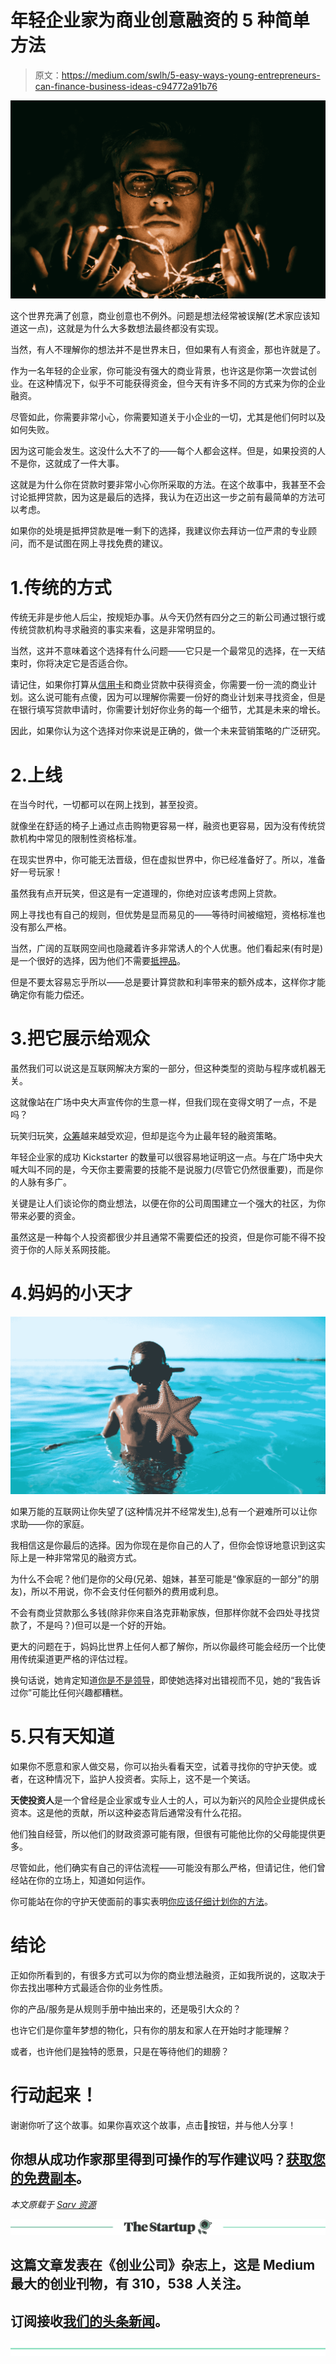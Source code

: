 # 年轻企业家为商业创意融资的 5 种简单方法

> 原文：<https://medium.com/swlh/5-easy-ways-young-entrepreneurs-can-finance-business-ideas-c94772a91b76>

![](img/1189bd77078ad52723ff4a45c7b2b947.png)

这个世界充满了创意，商业创意也不例外。问题是想法经常被误解(艺术家应该知道这一点)，这就是为什么大多数想法最终都没有实现。

当然，有人不理解你的想法并不是世界末日，但如果有人有资金，那也许就是了。

作为一名年轻的企业家，你可能没有强大的商业背景，也许这是你第一次尝试创业。在这种情况下，似乎不可能获得资金，但今天有许多不同的方式来为你的企业融资。

尽管如此，你需要非常小心，你需要知道关于小企业的一切，尤其是他们何时以及如何失败。

因为这可能会发生。这没什么大不了的——每个人都会这样。但是，如果投资的人不是你，这就成了一件大事。

这就是为什么你在贷款时要非常小心你所采取的方法。在这个故事中，我甚至不会讨论抵押贷款，因为这是最后的选择，我认为在迈出这一步之前有最简单的方法可以考虑。

如果你的处境是抵押贷款是唯一剩下的选择，我建议你去拜访一位严肃的专业顾问，而不是试图在网上寻找免费的建议。

# 1.传统的方式

传统无非是步他人后尘，按规矩办事。从今天仍然有四分之三的新公司通过银行或传统贷款机构寻求融资的事实来看，这是非常明显的。

当然，这并不意味着这个选择有什么问题——它只是一个最常见的选择，在一天结束时，你将决定它是否适合你。

请记住，如果你打算从[信用卡](https://www.inc.com/magazine/20040101/gettingstarted.html)和商业贷款中获得资金，你需要一份一流的商业计划。这么说可能有点傻，因为可以理解你需要一份好的商业计划来寻找资金，但是在银行填写贷款申请时，你需要计划好你业务的每一个细节，尤其是未来的增长。

因此，如果你认为这个选择对你来说是正确的，做一个未来营销策略的广泛研究。

# 2.上线

在当今时代，一切都可以在网上找到，甚至投资。

就像坐在舒适的椅子上通过点击购物更容易一样，融资也更容易，因为没有传统贷款机构中常见的限制性资格标准。

在现实世界中，你可能无法晋级，但在虚拟世界中，你已经准备好了。所以，准备好一号玩家！

虽然我有点开玩笑，但这是有一定道理的，你绝对应该考虑网上贷款。

网上寻找也有自己的规则，但优势是显而易见的——等待时间被缩短，资格标准也没有那么严格。

当然，广阔的互联网空间也隐藏着许多非常诱人的个人优惠。他们看起来(有时是)是一个很好的选择，因为他们不需要[抵押品](https://www.investopedia.com/terms/c/collateral.asp)。

但是不要太容易忘乎所以——总是要计算贷款和利率带来的额外成本，这样你才能确定你有能力偿还。

# 3.把它展示给观众

虽然我们可以说这是互联网解决方案的一部分，但这种类型的资助与程序或机器无关。

这就像站在广场中央大声宣传你的生意一样，但我们现在变得文明了一点，不是吗？

玩笑归玩笑，[众筹](https://www.investopedia.com/terms/c/crowdfunding.asp)越来越受欢迎，但却是迄今为止最年轻的融资策略。

年轻企业家的成功 Kickstarter 的数量可以很容易地证明这一点。与在广场中央大喊大叫不同的是，今天你主要需要的技能不是说服力(尽管它仍然很重要)，而是你的人脉有多广。

关键是让人们谈论你的商业想法，以便在你的公司周围建立一个强大的社区，为你带来必要的资金。

虽然这是一种每个人投资都很少并且通常不需要偿还的投资，但是你可能不得不投资于你的人际关系网技能。

# 4.妈妈的小天才

![](img/2cb0d632de9ff6f9a050a84254c1d4ba.png)

如果万能的互联网让你失望了(这种情况并不经常发生),总有一个避难所可以让你求助——你的家庭。

我相信这是你最后的选择。因为你现在是你自己的人了，但你会惊讶地意识到这实际上是一种非常常见的融资方式。

为什么不会呢？他们是你的父母(兄弟、姐妹，甚至可能是“像家庭的一部分”的朋友)，所以不用说，你不会支付任何额外的费用或利息。

不会有商业贷款那么多钱(除非你来自洛克菲勒家族，但那样你就不会四处寻找贷款了，不是吗？)但可以是一个好的开始。

更大的问题在于，妈妈比世界上任何人都了解你，所以你最终可能会经历一个比使用传统渠道更严格的评估过程。

换句话说，她肯定知道[你是不是领导](/the-mission/6-traits-that-make-you-a-true-leader-no-matter-whats-your-title-15952b9c4b73)，即使她选择对出错视而不见，她的“我告诉过你”可能比任何兴趣都糟糕。

# 5.只有天知道

如果你不愿意和家人做交易，你可以抬头看看天空，试着寻找你的守护天使。或者，在这种情况下，监护人投资者。实际上，这不是一个笑话。

**天使投资人**是一个曾经是企业家或专业人士的人，可以为新兴的风险企业提供成长资本。这是他的贡献，所以这种姿态背后通常没有什么花招。

他们独自经营，所以他们的财政资源可能有限，但很有可能他比你的父母能提供更多。

尽管如此，他们确实有自己的评估流程——可能没有那么严格，但请记住，他们曾经站在你的立场上，知道如何运作。

你可能站在你的守护天使面前的事实表明[你应该仔细计划你的方法](https://www.startupgrind.com/blog/angels-101-before-you-start/)。

# 结论

正如你所看到的，有很多方式可以为你的商业想法融资，正如我所说的，这取决于你去找出哪种方式最适合你的业务性质。

你的产品/服务是从规则手册中抽出来的，还是吸引大众的？

也许它们是你童年梦想的物化，只有你的朋友和家人在开始时才能理解？

或者，也许他们是独特的愿景，只是在等待他们的翅膀？

# 行动起来！

谢谢你听了这个故事。如果你喜欢这个故事，点击👏按钮，并与他人分享！

## 你想从成功作家那里得到可操作的写作建议吗？[获取您的免费副本](https://mailchi.mp/d0442b655c31/get-your-ebook)。

*本文原载于* [*Sarv 资源*](https://sarv.com/resource/post/5-methods-young-entrepreneurs-can-finance-business-ideas)

[![](img/308a8d84fb9b2fab43d66c117fcc4bb4.png)](https://medium.com/swlh)

## 这篇文章发表在《创业公司》杂志上，这是 Medium 最大的创业刊物，有 310，538 人关注。

## 订阅接收[我们的头条新闻](http://growthsupply.com/the-startup-newsletter/)。

[![](img/b0164736ea17a63403e660de5dedf91a.png)](https://medium.com/swlh)